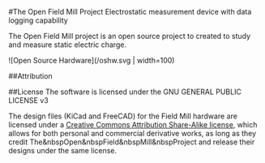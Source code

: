 #The Open Field Mill Project
Electrostatic measurement device with data logging capability

The Open Field Mill project is an open source project to created to study and
measure static electric charge. 

![Open Source Hardware](/oshw.svg | width=100)



##Attribution

##License
The software is licensed under the GNU GENERAL PUBLIC LICENSE v3

The design files (KiCad and FreeCAD) for the Field Mill hardware are licensed
under a [Creative Commons Attribution Share-Alike license](https://creativecommons.org/licenses/by-sa/4.0/), which allows for both
personal and commercial derivative works, as long as they credit The&nbspOpen&nbspField&nbspMill&nbspProject and release their designs under the same license.